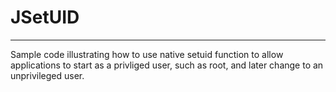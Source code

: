 # JSetUID
****
Sample code illustrating how to use native setuid function to allow applications to start as a privliged user, such as root, and later change to an unprivileged user.